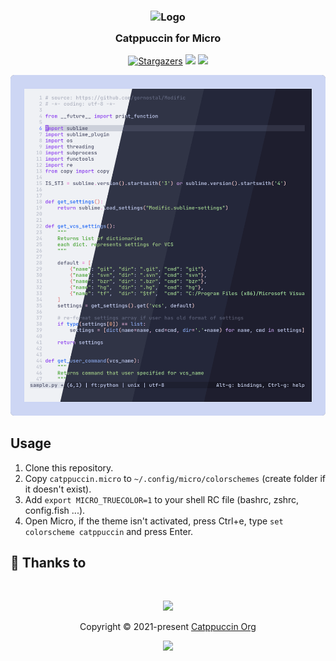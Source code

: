 <h3 align="center">
	<img src="https://raw.githubusercontent.com/catppuccin/catppuccin/dev/assets/logos/exports/1544x1544_circle.png" width="100" alt="Logo"/><br/>
	<img src="https://raw.githubusercontent.com/catppuccin/catppuccin/dev/assets/misc/transparent.png" height="30" width="0px"/>
	Catppuccin for Micro
	<img src="https://raw.githubusercontent.com/catppuccin/catppuccin/dev/assets/misc/transparent.png" height="30" width="0px"/>
</h3>
<p align="center">
    <a href="https://github.com/catppuccin/micro/stargazers"><img alt="Stargazers" src="https://img.shields.io/github/stars/catppuccin/micro?style=for-the-badge&logo=starship&color=C9CBFF&logoColor=D9E0EE&labelColor=1e1e28"></a>
    <a href="https://github.com/catppuccin/micro/issues"><img src="https://img.shields.io/github/issues/catppuccin/micro?colorA=1e1e28&colorB=f7be95&style=for-the-badge"></a>
    <a href="https://github.com/catppuccin/micro/contributors"><img src="https://img.shields.io/github/contributors/catppuccin/micro?colorA=1e1e28&colorB=b1e1a6&style=for-the-badge"></a>
</p>

<p align="center">
  <img src="https://raw.githubusercontent.com/catppuccin/micro/main/assets/cat-micro.png"/>
</p>


## Usage

1. Clone this repository.
2. Copy `catppuccin.micro` to `~/.config/micro/colorschemes` (create folder if it doesn't exist).
3. Add `export MICRO_TRUECOLOR=1` to your shell RC file (bashrc, zshrc, config.fish ...).
4. Open Micro, if the theme isn't activated, press Ctrl+e, type `set colorscheme catppuccin` and press Enter.

## 💝 Thanks to

&nbsp;

<p align="center"><img src="https://raw.githubusercontent.com/catppuccin/catppuccin/dev/assets/footers/gray0_ctp_on_line.svg?sanitize=true" /></p>
<p align="center">Copyright &copy; 2021-present <a href="https://github.com/catppuccin" target="_blank">Catppuccin Org</a>
<p align="center"><a href="https://github.com/catppuccin/catppuccin/blob/main/LICENSE"><img src="https://img.shields.io/static/v1.svg?style=for-the-badge&label=License&message=MIT&logoColor=d9e0ee&colorA=302d41&colorB=c9cbff"/></a></p>
